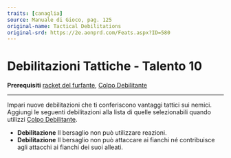 ```yaml
---
traits: [canaglia]
source: Manuale di Gioco, pag. 125
original-name: Tactical Debilitations
original-srd: https://2e.aonprd.com/Feats.aspx?ID=580
---
```


# Debilitazioni Tattiche - Talento 10

**Prerequisiti** [racket del furfante](/classi/canaglia/racket/furfante),
[Colpo Debilitante](/classi/canaglia#colpo-debilitante)

---

Impari nuove debilitazioni che ti conferiscono vantaggi tattici sui nemici.
Aggiungi le seguenti debilitazioni alla lista di quelle selezionabili quando
utilizzi [Colpo Debilitante](/azioni/classe/colpo-debilitante).

- **Debilitazione** Il bersaglio non può utilizzare reazioni.
- **Debilitazione** Il bersaglio non può attaccare ai fianchi né contribuisce
  agli attacchi ai fianchi dei suoi alleati.
